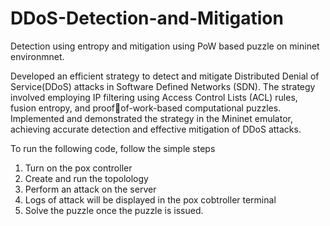 # DDoS-Detection-and-Mitigation
Detection using entropy and mitigation using PoW based puzzle on mininet environmnet.

Developed an efficient strategy to detect and mitigate Distributed Denial of Service(DDoS) attacks in Software Defined Networks (SDN). The strategy involved employing IP filtering using Access Control Lists (ACL) rules, fusion entropy, and proofof-work-based computational puzzles. Implemented and demonstrated the strategy in the Mininet emulator, achieving accurate detection and effective mitigation of DDoS attacks.

To run the following code, follow the simple steps

1. Turn on the pox controller
2. Create and run the topolology
3. Perform an attack on the server
4. Logs of attack will be displayed in the pox cobtroller terminal
5. Solve the puzzle once the puzzle is issued.

